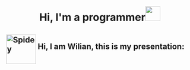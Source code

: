 <h1 align="center"><b>Hi, I'm a programmer</b><img src="https://githubwilian2005.s3.us-east-2.amazonaws.com/gifs/spiderman4.gif" width="40" height="40"></h1>

## <img src="https://githubwilian2005.s3.us-east-2.amazonaws.com/gifs/spiderman.gif" width="80" height="80" align="middle" alt="Spidey" /> **Hi, I am Wilian, this is my presentation:**



